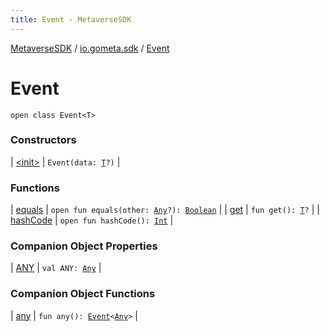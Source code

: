 ```yaml
---
title: Event - MetaverseSDK
---
```


[MetaverseSDK](../../index.html) / [io.gometa.sdk](../index.html) / [Event](./index.html)

# Event

`open class Event<T>`

### Constructors

| [&lt;init&gt;](-init-.html) | `Event(data: `[`T`](index.html#T)`?)` |

### Functions

| [equals](equals.html) | `open fun equals(other: `[`Any`](https://kotlinlang.org/api/latest/jvm/stdlib/kotlin/-any/index.html)`?): `[`Boolean`](https://kotlinlang.org/api/latest/jvm/stdlib/kotlin/-boolean/index.html) |
| [get](get.html) | `fun get(): `[`T`](index.html#T)`?` |
| [hashCode](hash-code.html) | `open fun hashCode(): `[`Int`](https://kotlinlang.org/api/latest/jvm/stdlib/kotlin/-int/index.html) |

### Companion Object Properties

| [ANY](-a-n-y.html) | `val ANY: `[`Any`](https://kotlinlang.org/api/latest/jvm/stdlib/kotlin/-any/index.html) |

### Companion Object Functions

| [any](any.html) | `fun any(): `[`Event`](./index.md)`<`[`Any`](https://kotlinlang.org/api/latest/jvm/stdlib/kotlin/-any/index.html)`>` |

